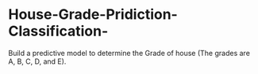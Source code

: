 # House-Grade-Pridiction-Classification-
 Build a predictive model to determine the Grade of  house (The grades are A, B, C, D, and E).
